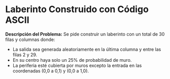 # Laberinto Construido con Código ASCII

**Descripción del Problema:** Se pide construir un laberinto con un total de 30 filas y columnas donde:

- La salida sea generada aleatoriamente en la última columna y entre las filas 2 y 29.
- En su centro haya solo un 25% de probabilidad de muro.
- La periferia esté cubierta por muros excepto la entrada en las coordenadas (0,0 a 0,1) y (0,0 a 1,0).
